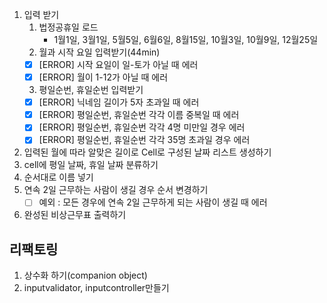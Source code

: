 
1. 입력 받기
    1) 법정공휴일 로드
        - 1월1일, 3월1일, 5월5일, 6월6일, 8월15일, 10월3일, 10월9일, 12월25일
    2) 월과 시작 요일 입력받기(44min)
    - [x] [ERROR] 시작 요일이 일-토가 아닐 때 에러
    - [x] [ERROR] 월이 1-12가 아닐 때 에러
    3) 평일순번, 휴일순번 입력받기
    - [x] [ERROR] 닉네임 길이가 5자 초과일 때 에러
    - [x] [ERROR] 평일순번, 휴일순번 각각 이름 중복일 때 에러
    - [x] [ERROR] 평일순번, 휴일순번 각각 4명 미만일 경우 에러
    - [x] [ERROR] 평일순번, 휴일순번 각각 35명 초과일 경우 에러
2. 입력된 월에 따라 알맞은 길이로 Cell로 구성된 날짜 리스트 생성하기
3. cell에 평일 날짜, 휴일 날짜 분류하기
4. 순서대로 이름 넣기
5. 연속 2일 근무하는 사람이 생길 경우 순서 변경하기
    - [ ] 예외 : 모든 경우에 연속 2일 근무하게 되는 사람이 생길 때 에러
6. 완성된 비상근무표 출력하기

## 리팩토링
1. 상수화 하기(companion object)
2. inputvalidator, inputcontroller만들기